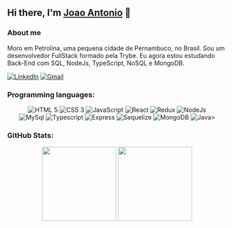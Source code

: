 ## Hi there, I'm [Joao Antonio](https://joaopsilvaa.github.io/portfolio) 👋

<!--
**JoaopSilvaa/JoaopSilvaa** is a ✨ _special_ ✨ repository because its `README.md` (this file) appears on your GitHub profile.

Here are some ideas to get you started:

- 🔭 I’m currently working on ...
- 🌱 I’m currently learning ...
- 👯 I’m looking to collaborate on ...
- 🤔 I’m looking for help with ...
- 💬 Ask me about ...
- 📫 How to reach me: ...
- 😄 Pronouns: ...
- ⚡ Fun fact: ...
-->
### About me

Moro em Petrolina, uma pequena cidade de Pernambuco, no Brasil. Sou um desenvolvedor FullStack formado pela Trybe. Eu agora estou estudando Back-End com SQL, NodeJs, TypeScript, NoSQL e MongoDB.

<a href="https://www.linkedin.com/in/joaoantoniosilvaa"><img alt="LinkedIn" src="https://img.shields.io/badge/LinkedIn-0077B5?style=for-the-badge&logo=linkedin&logoColor=white" /></a>
<a href="mailto:joaopsilva.dev@gmail.com"><img alt="Gmail" src="https://img.shields.io/badge/Gmail-D14836?style=for-the-badge&logo=gmail&logoColor=white" /></a>

### Programming languages:

<div align="center">
  <img alt="HTML 5" src="https://img.shields.io/badge/HTML5-E34F26?style=for-the-badge&logo=html5&logoColor=white" /> <img alt="CSS 3"      src="https://img.shields.io/badge/CSS3-1572B6?style=for-the-badge&logo=css3&logoColor=white" /> <img alt="JavaScript" src="https://img.shields.io/badge/JavaScript-323330?style=for-the-badge&logo=javascript&logoColor=F7DF1E" /> <img alt="React" src="https://img.shields.io/badge/React-20232A?style=for-the-badge&logo=react&logoColor=61DAFB" /> <img alt="Redux" src="https://img.shields.io/badge/Redux-593D88?style=for-the-badge&logo=redux&logoColor=white" /> <img alt="NodeJs" src="https://img.shields.io/badge/Node.js-339933?style=for-the-badge&logo=nodedotjs&logoColor=white" /> <br> <img alt="MySql" src="https://img.shields.io/badge/MySQL-005C84?style=for-the-badge&logo=mysql&logoColor=white" /> <img alt='Typescript' src="https://img.shields.io/badge/TypeScript-007ACC?style=for-the-badge&logo=typescript&logoColor=white" /> <img alt='Express' src="https://img.shields.io/badge/Express.js-000000?style=for-the-badge&logo=express&logoColor=white" /> <img alt='Sequelize' src="https://img.shields.io/badge/Sequelize-52B0E7?style=for-the-badge&logo=Sequelize&logoColor=white" /> <img alt='MongoDB' src="https://img.shields.io/badge/MongoDB-4EA94B?style=for-the-badge&logo=mongodb&logoColor=white" /> <img alt='Java' src="https://img.shields.io/badge/java-%23ED8B00.svg?style=for-the-badge&logo=java&logoColor=white" />>
</div>

### GitHub Stats:

<div align="center">
      <img height="170em" src="https://github-readme-stats.vercel.app/api?username=JoaopSilvaa&&show_icons=true&theme=algolia&include_all_commits=true&count_private=true"/>
    <img height="170em" src="https://github-readme-stats.vercel.app/api/top-langs/?username=JoaopSilvaa&&theme=algolia&layout=compact&langs_count=7"/>
</div>

